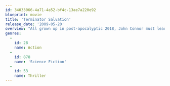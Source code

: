 ```yaml
---
id: 34033066-4a71-4a52-bf4c-13ae7a220e92
blueprint: movie
title: 'Terminator Salvation'
release_date: '2009-05-20'
overview: "All grown up in post-apocalyptic 2018, John Connor must lead the resistance of humans against the increasingly dominating militaristic robots. But when Marcus Wright appears, his existence confuses the mission as Connor tries to determine whether Wright has come from the future or the past -- and whether he's friend or foe."
genres:
  -
    id: 28
    name: Action
  -
    id: 878
    name: 'Science Fiction'
  -
    id: 53
    name: Thriller
---
```

